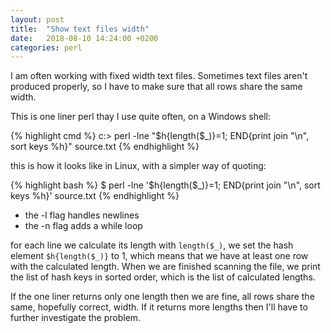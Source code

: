 ```yaml
---
layout: post
title:  "Show text files width"
date:   2018-08-10 14:24:00 +0200
categories: perl
---
```

I am often working with fixed width text files. Sometimes text files aren't produced properly, so I have to make sure that all rows share the same width.

This is one liner perl thay I use quite often, on a Windows shell:

{% highlight cmd %}
c:\> perl -lne "$h{length($_)}=1; END{print join \"\n\", sort keys %h}" source.txt
{% endhighlight %}

this is how it looks like in Linux, with a simpler way of quoting:

{% highlight bash %}
$ perl -lne '$h{length($_)}=1; END{print join "\n", sort keys %h}' source.txt
{% endhighlight %}

- the -l flag handles newlines
- the -n flag adds a while loop

for each line we calculate its length with `length($_)`, we set the hash element `$h{length($_)}` to 1,
which means that we have at least one row with the calculated length. When we are finished scanning the
file, we print the list of hash keys in sorted order, which is the list of calculated lengths.

If the one liner returns only one length then we are fine, all rows share the same, hopefully correct, width.
If it returns more lengths then I'll have to further investigate the problem.
